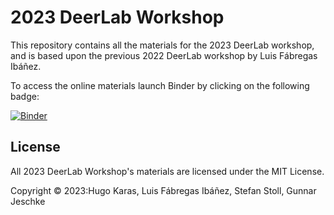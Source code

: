 # 2023 DeerLab Workshop

This repository contains all the materials for the 2023 DeerLab workshop, and is based upon the previous 2022 DeerLab workshop by Luis Fábregas Ibáñez.

To access the online materials launch Binder by clicking on the following badge: 

[![Binder](https://mybinder.org/badge_logo.svg)](https://github.com/HKaras/DeerLabWorkshop2023/main)


## License

All 2023 DeerLab Workshop's materials are licensed under the MIT License.

Copyright © 2023:Hugo Karas, Luis Fábregas Ibáñez, Stefan Stoll, Gunnar Jeschke
